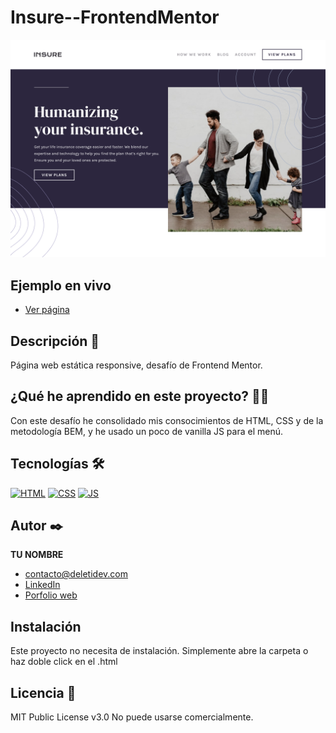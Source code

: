# Insure--FrontendMentor

![Imagen del proyecto](assets/design/insure.jpg)

## Ejemplo en vivo

- [Ver página](https://deletidev.github.io/Insure--FrontendMentor/)


## Descripción 📑

Página web estática responsive, desafío de Frontend Mentor.

## ¿Qué he aprendido en este proyecto? 🙇🏻

Con este desafío he consolidado mis consocimientos de HTML, CSS y de la metodología BEM, y he usado un poco de vanilla JS para el menú.

## Tecnologías 🛠

<!-- Iconos sacados de: https://github.com/hendrasob/badges/blob/master/README.md y https://github.com/alexandresanlim/Badges4-README.md-Profile -->

[![HTML](https://img.shields.io/badge/HTML5-E34F26?style=for-the-badge&logo=html5&logoColor=white)](https://es.wikipedia.org/wiki/HTML5)
[![CSS](https://img.shields.io/badge/CSS3-1572B6?style=for-the-badge&logo=css3&logoColor=white)](https://es.wikipedia.org/wiki/CSS)
[![JS](https://img.shields.io/badge/JavaScript-F7DF1E?style=for-the-badge&logo=javascript&logoColor=black)](https://es.wikipedia.org/wiki/JavaScript)

<!--  ## Vista previa del proyecto

Si quieres echar un vistazo al proyecto, te recomiendo:

![Captura del proyecto](https://github.com/eduardofierropro/Portafolio-y-CV/blob/main/CAPTURA-DEL-PROYECTO.jpg?raw=true)
![Captura del proyecto](https://github.com/eduardofierropro/Portafolio-y-CV/blob/main/CAPTURA-DEL-PROYECTO.jpg?raw=true)
![Captura del proyecto](https://github.com/eduardofierropro/Portafolio-y-CV/blob/main/CAPTURA-DEL-PROYECTO.jpg?raw=true) -->

## Autor ✒️

**TU NOMBRE**

- [contacto@deletidev.com](mailto:contacto@deletidev.com)
- [LinkedIn](https://www.linkedin.com/in/deletidev)
- [Porfolio web](https://deletidev.com/)

## Instalación

Este proyecto no necesita de instalación. Simplemente abre la carpeta o haz doble click en el .html

## Licencia 📄

MIT Public License v3.0
No puede usarse comercialmente.

